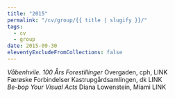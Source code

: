 ```yaml
---
title: "2015"
permalink: "/cv/group/{{ title | slugify }}/"
tags:
  - cv
  - group
date: 2015-09-30
eleventyExcludeFromCollections: false
---
```


<em>Våbenhvile. 100 Års Forestillinger</em> Overgaden, cph, LINK<br/>
Færøske Forbindelser Kastrupgårdsamlingen, dk LINK<br/>
<em>Be-bop Your Visual Acts</em> Diana Lowenstein, Miami LINK 